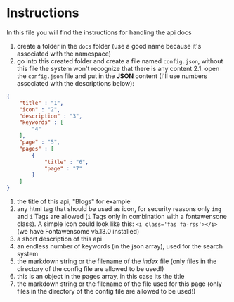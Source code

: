# Instructions
In this file you will find the instructions for handling the api docs

1. create a folder in the `docs` folder (use a good name because it's associated with the namespace)
2. go into this created folder and create a file named `config.json`, without this file the system won't recognize that there is any content
2.1. open the `config.json` file and put in the **JSON** content (I'll use numbers associated with the descriptions below):
```json
{
    "title" : "1",
    "icon" : "2",
    "description" : "3",
    "keywords" : [
        "4"
    ],
    "page" : "5",
    "pages" : [
        {
            "title" : "6",
            "page" : "7"
        }
    ]
}
```
1) the title of this api, "Blogs" for example
2) any html tag that should be used as icon, for security reasons only `img` and `i` Tags are allowed (`i` Tags only in combination with a fontawensone class). A simple icon        could look like this: `<i class='fas fa-rss'></i>` (we have Fontawensome v5.13.0 installed)
3) a short description of this api
4) an endless number of keywords (in the json array), used for the search system
5) the markdown string or the filename of the *index* file (only files in the directory of the config file are allowed to be used!)
6) this is an object in the pages array, in this case its the title
7) the markdown string or the filename of the file used for this page (only files in the directory of the config file are allowed to be used!)

